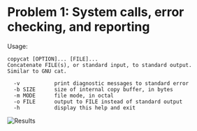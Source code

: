 # Problem 1: System calls, error checking, and reporting

Usage:
```
copycat [OPTION]... [FILE]...
Concatenate FILE(s), or standard input, to standard output.
Similar to GNU cat.

  -v           print diagnostic messages to standard error
  -b SIZE      size of internal copy buffer, in bytes
  -m MODE      file mode, in octal
  -o FILE      output to FILE instead of standard output
  -h           display this help and exit
```

![Results](/test/results.png)